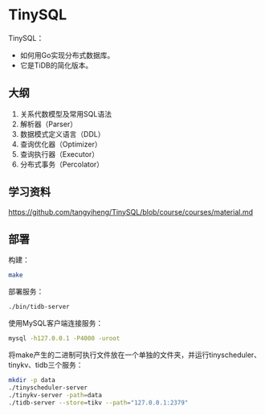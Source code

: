 # TinySQL

TinySQL：
- 如何用Go实现分布式数据库。 
- 它是TiDB的简化版本。

## 大纲

1. 关系代数模型及常用SQL语法
2. 解析器（Parser）
3. 数据模式定义语言（DDL）
4. 查询优化器（Optimizer）
5. 查询执行器（Executor）
6. 分布式事务（Percolator）

## 学习资料

https://github.com/tangyiheng/TinySQL/blob/course/courses/material.md

## 部署

构建：

```bash
make
```

部署服务：

```bash
./bin/tidb-server
```

使用MySQL客户端连接服务：

```bash
mysql -h127.0.0.1 -P4000 -uroot
```

将make产生的二进制可执行文件放在一个单独的文件夹，并运行tinyscheduler、tinykv、tidb三个服务：

```bash
mkdir -p data
./tinyscheduler-server
./tinykv-server -path=data
./tidb-server --store=tikv --path="127.0.0.1:2379"
```
